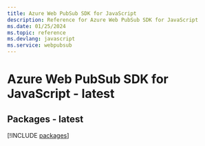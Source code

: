 ```yaml
---
title: Azure Web PubSub SDK for JavaScript
description: Reference for Azure Web PubSub SDK for JavaScript
ms.date: 01/25/2024
ms.topic: reference
ms.devlang: javascript
ms.service: webpubsub
---
```

# Azure Web PubSub SDK for JavaScript - latest
## Packages - latest
[!INCLUDE [packages](web-pubsub-index.md)]